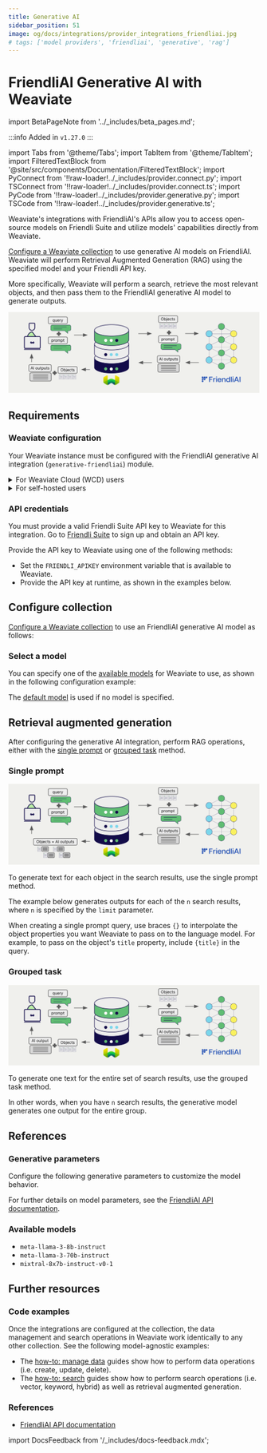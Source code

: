 ```yaml
---
title: Generative AI
sidebar_position: 51
image: og/docs/integrations/provider_integrations_friendliai.jpg
# tags: ['model providers', 'friendliai', 'generative', 'rag']
---
```


# FriendliAI Generative AI with Weaviate

import BetaPageNote from '../_includes/beta_pages.md';

<BetaPageNote />

:::info Added in `v1.27.0`
:::

import Tabs from '@theme/Tabs';
import TabItem from '@theme/TabItem';
import FilteredTextBlock from '@site/src/components/Documentation/FilteredTextBlock';
import PyConnect from '!!raw-loader!../_includes/provider.connect.py';
import TSConnect from '!!raw-loader!../_includes/provider.connect.ts';
import PyCode from '!!raw-loader!../_includes/provider.generative.py';
import TSCode from '!!raw-loader!../_includes/provider.generative.ts';

Weaviate's integrations with FriendliAI's APIs allow you to access open-source models on Friendli Suite and utilize models' capabilities directly from Weaviate.

[Configure a Weaviate collection](#configure-collection) to use generative AI models on FriendliAI. Weaviate will perform Retrieval Augmented Generation (RAG) using the specified model and your Friendli API key.

More specifically, Weaviate will perform a search, retrieve the most relevant objects, and then pass them to the FriendliAI generative AI model to generate outputs.

![RAG integration illustration](../_includes/integration_friendliai_rag.png)

## Requirements

### Weaviate configuration

Your Weaviate instance must be configured with the FriendliAI generative AI integration (`generative-friendliai`) module.

<details>
  <summary>For Weaviate Cloud (WCD) users</summary>

This integration is enabled by default on Weaviate Cloud (WCD) serverless instances.

</details>

<details>
  <summary>For self-hosted users</summary>

- Check the [cluster metadata](../../config-refs/meta.md) to verify if the module is enabled.
- Follow the [how-to configure modules](../../configuration/modules.md) guide to enable the module in Weaviate.

</details>

### API credentials

You must provide a valid Friendli Suite API key to Weaviate for this integration. Go to [Friendli Suite](https://docs.friendli.ai/openapi/create-chat-completions) to sign up and obtain an API key.

Provide the API key to Weaviate using one of the following methods:

- Set the `FRIENDLI_APIKEY` environment variable that is available to Weaviate.
- Provide the API key at runtime, as shown in the examples below.

<Tabs groupId="languages">

 <TabItem value="py" label="Python API v4">
    <FilteredTextBlock
      text={PyConnect}
      startMarker="# START FriendliInstantiation"
      endMarker="# END FriendliInstantiation"
      language="py"
    />
  </TabItem>

 <TabItem value="js" label="JS/TS API v3">
    <FilteredTextBlock
      text={TSConnect}
      startMarker="// START FriendliInstantiation"
      endMarker="// END FriendliInstantiation"
      language="ts"
    />
  </TabItem>

</Tabs>

## Configure collection

[Configure a Weaviate collection](../../manage-data/collections.mdx#specify-a-generative-module) to use an FriendliAI generative AI model as follows:

<Tabs groupId="languages">
  <TabItem value="py" label="Python API v4">
    <FilteredTextBlock
      text={PyCode}
      startMarker="# START BasicGenerativeFriendliAI"
      endMarker="# END BasicGenerativeFriendliAI"
      language="py"
    />
  </TabItem>

  <TabItem value="js" label="JS/TS API v3">
    <FilteredTextBlock
      text={TSCode}
      startMarker="// START BasicGenerativeFriendliAI"
      endMarker="// END BasicGenerativeFriendliAI"
      language="ts"
    />
  </TabItem>

</Tabs>

### Select a model

You can specify one of the [available models](#available-models) for Weaviate to use, as shown in the following configuration example:

<Tabs groupId="languages">
  <TabItem value="py" label="Python API v4">
    <FilteredTextBlock
      text={PyCode}
      startMarker="# START GenerativeFriendliAICustomModel"
      endMarker="# END GenerativeFriendliAICustomModel"
      language="py"
    />
  </TabItem>

  <TabItem value="js" label="JS/TS API v3">
    <FilteredTextBlock
      text={TSCode}
      startMarker="// START GenerativeFriendliAICustomModel"
      endMarker="// END GenerativeFriendliAICustomModel"
      language="ts"
    />
  </TabItem>

</Tabs>

The [default model](#available-models) is used if no model is specified.

## Retrieval augmented generation

After configuring the generative AI integration, perform RAG operations, either with the [single prompt](#single-prompt) or [grouped task](#grouped-task) method.

### Single prompt

![Single prompt RAG integration generates individual outputs per search result](../_includes/integration_friendliai_rag_single.png)

To generate text for each object in the search results, use the single prompt method.

The example below generates outputs for each of the `n` search results, where `n` is specified by the `limit` parameter.

When creating a single prompt query, use braces `{}` to interpolate the object properties you want Weaviate to pass on to the language model. For example, to pass on the object's `title` property, include `{title}` in the query.

<Tabs groupId="languages">

 <TabItem value="py" label="Python API v4">
    <FilteredTextBlock
      text={PyCode}
      startMarker="# START SinglePromptExample"
      endMarker="# END SinglePromptExample"
      language="py"
    />
  </TabItem>

 <TabItem value="js" label="JS/TS API v3">
    <FilteredTextBlock
      text={TSCode}
      startMarker="// START SinglePromptExample"
      endMarker="// END SinglePromptExample"
      language="ts"
    />
  </TabItem>

</Tabs>

### Grouped task

![Grouped task RAG integration generates one output for the set of search results](../_includes/integration_friendliai_rag_grouped.png)

To generate one text for the entire set of search results, use the grouped task method.

In other words, when you have `n` search results, the generative model generates one output for the entire group.

<Tabs groupId="languages">

 <TabItem value="py" label="Python API v4">
    <FilteredTextBlock
      text={PyCode}
      startMarker="# START GroupedTaskExample"
      endMarker="# END GroupedTaskExample"
      language="py"
    />
  </TabItem>

 <TabItem value="js" label="JS/TS API v3">
    <FilteredTextBlock
      text={TSCode}
      startMarker="// START GroupedTaskExample"
      endMarker="// END GroupedTaskExample"
      language="ts"
    />
  </TabItem>

</Tabs>

## References

### Generative parameters

<!-- Zain: Any parameters discuss here? Pls see e.g. Cohere/OpenAI page for comparison -->

Configure the following generative parameters to customize the model behavior.

<Tabs groupId="languages">
  <TabItem value="py" label="Python API v4">
    <FilteredTextBlock
      text={PyCode}
      startMarker="# START FullGenerativeFriendliAI"
      endMarker="# END FullGenerativeFriendliAI"
      language="py"
    />
  </TabItem>

  <TabItem value="js" label="JS/TS API v3">
    <FilteredTextBlock
      text={TSCode}
      startMarker="// START FullGenerativeFriendliAI"
      endMarker="// END FullGenerativeFriendliAI"
      language="ts"
    />
  </TabItem>

</Tabs>

For further details on model parameters, see the [FriendliAI API documentation](https://docs.friendli.ai/openapi/create-chat-completions).

### Available models

* `meta-llama-3-8b-instruct`
* `meta-llama-3-70b-instruct`
* `mixtral-8x7b-instruct-v0-1`

## Further resources

### Code examples

Once the integrations are configured at the collection, the data management and search operations in Weaviate work identically to any other collection. See the following model-agnostic examples:

- The [how-to: manage data](../../manage-data/index.md) guides show how to perform data operations (i.e. create, update, delete).
- The [how-to: search](../../search/index.md) guides show how to perform search operations (i.e. vector, keyword, hybrid) as well as retrieval augmented generation.

### References

- [FriendliAI API documentation](https://docs.friendli.ai/openapi/create-chat-completions)

import DocsFeedback from '/_includes/docs-feedback.mdx';

<DocsFeedback/>
